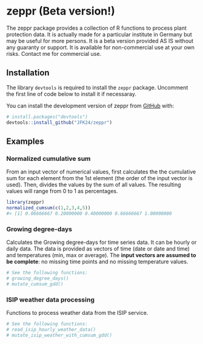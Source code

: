 
<!-- README.md is generated from README.Rmd. Please edit that file -->

# zeppr (Beta version!)

<!-- badges: start -->
<!-- badges: end -->

The zeppr package provides a collection of R functions to process plant
protection data. It is actually made for a particular institute in
Germany but may be useful for more persons. It is a beta version
provided AS IS without any guaranty or support. It is available for
non-commercial use at your own risks. Contact me for commercial use.

## Installation

The library `devtools` is required to install the `zeppr` package.
Uncomment the first line of code below to install it if necessaray.

You can install the development version of zeppr from
[GitHub](https://github.com/) with:

``` r
# install.packages("devtools")
devtools::install_github("JFK24/zeppr")
```

## Examples

### Normalized cumulative sum

From an input vector of numerical values, first calculates the the
cumulative sum for each element from the 1st element (the order of the
input vector is used). Then, divides the values by the sum of all
values. The resulting values will range from 0 to 1 as percentages.

``` r
library(zeppr)
normalized_cumsum(c(1,2,3,4,5))
#> [1] 0.06666667 0.20000000 0.40000000 0.66666667 1.00000000
```

### Growing degree-days

Calculates the Growing degree-days for time series data. It can be
hourly or daily data. The data is provided as vectors of time (date or
date and time) and temperatures (min, max or average). The **input
vectors are assumed to be complete**: no missing time points and no
missing temperature values.

``` r
# See the following functions:
# growing_degree_days()
# mutate_cumsum_gdd()
```

### ISIP weather data processing

Functions to process weather data from the ISIP service.

``` r
# See the following functions:
# read_isip_hourly_weather_data()
# mutate_isip_weather_with_cumsum_gdd()
```
